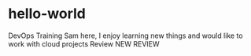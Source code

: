 # hello-world
DevOps Training
Sam here, I enjoy learning new things and would like to work with cloud projects 
Review
NEW REVIEW

